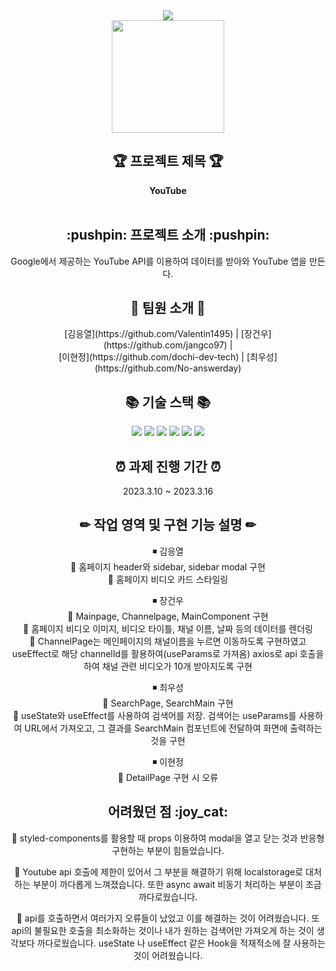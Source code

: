 <div align=center>
<img src="https://capsule-render.vercel.app/api?type=wave&color=gradient&height=280&section=header&text=youtube%20clone&fontSize=90">
</div>
<div align=center>
<img src = "https://cdn-icons-png.flaticon.com/512/3128/3128307.png" width="180"/>
</div>
<div align=center>
	<h2> 🏆 프로젝트 제목 🏆</h2>
	<b>YouTube</b>
	<br/>	<br/>
</div>
<div align=center>
	<h2>:pushpin: 프로젝트 소개 :pushpin:</h2>
	Google에서 제공하는 YouTube API를 이용하여 데이터를 받아와 YouTube 앱을 만든다. 
</div>
<div align=center>
<h2> 👤 팀원 소개 👤 </h2>
	[김응열](https://github.com/Valentin1495) | [장건우](https://github.com/jangco97) | <br/>
        [이현정](https://github.com/dochi-dev-tech) | [최우성](https://github.com/No-answerday) 
</div>
<div align=center>
<h2> 📚 기술 스택 📚 </h2>

<img src="https://img.shields.io/badge/antd-E34F2?style=flat-square"/>
<img src="https://img.shields.io/badge/axios-purple?style=flat-square"/>
<img src="https://img.shields.io/badge/moment-black?style=flat-square"/>
<img src="https://img.shields.io/badge/React-61DAFB?style=flat-square&logo=React&logoColor=black"/>
<img src="https://img.shields.io/badge/React%20Router%20Dom-white?style=flat-square&logo=ReactRouter&logoColor=black%22/%3E"/>
<img src="https://img.shields.io/badge/styled components-DB7093?style=flat-square&logo=styled-components&logoColor=white"/>
	
</div>
<div align=center>
<h2> ⏰ 과제 진행 기간 ⏰ </h2>

2023.3.10 ~ 2023.3.16
</div>
<div align=center>
<h2> ✏ 작업 영역 및 구현 기능 설명 ✏ </h2>

◾ 김응열 </br>
  🔻 홈페이지 header와 sidebar, sidebar modal 구현 </br>
  🔻 홈페이지 비디오 카드 스타일링 </br>

◾ 장건우 </br>
  🔻 Mainpage, Channelpage, MainComponent 구현 </br>
  🔻 홈페이지 비디오 이미지, 비디오 타이틀, 채널 이름, 날짜 등의 데이터를 렌더링 </br>
  🔻 ChannelPage는 메인페이지의 채널이름을 누르면 이동하도록 구현하였고 useEffect로 해당 channelId를 활용하여(useParams로 가져옴) axios로 api 호출을 하여 채널 관련 비디오가 10개 받아지도록 구현 </br>

◾ 최우성 </br>
  🔻 SearchPage, SearchMain 구현 </br>
  🔻 useState와 useEffect를 사용하여 검색어를 저장. 검색어는 useParams를 사용하여 URL에서 가져오고, 그 결과를 SearchMain 컴포넌트에 전달하여 화면에 출력하는 것을 구현 </br>
	
◾ 이현정 </br>
  🔻 DetailPage 구현 시 오류 </br>
</div>


<div align=center>
<h2> 어려웠던 점 :joy_cat: </h2>

🔻 styled-components를 활용할 때 props 이용하여 modal을 열고 닫는 것과 반응형 구현하는 부분이 힘들었습니다.

🔻 Youtube api 호출에 제한이 있어서 그 부분을 해결하기 위해 localstorage로 대처하는 부분이 까다롭게 느껴졌습니다. 또한 async await 비동기 처리하는 부분이 조금 까다로웠습니다.

🔻 api를 호출하면서 여러가지 오류들이 났었고 이를 해결하는 것이 어려웠습니다.
또 api의 불필요한 호출을 최소화하는 것이나 내가 원하는 검색어만 가져오게 하는 것이 생각보다 까다로웠습니다. useState 나 useEffect 같은 Hook을 적재적소에 잘 사용하는 것이 어려웠습니다.
</div>

